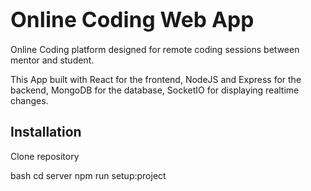 # <span style="font-size:larger;">Online Coding Web App</span>

Online Coding platform designed for remote coding sessions between mentor and student.

This App built with React for the frontend, NodeJS and Express for the backend, MongoDB for the database, SocketIO for displaying realtime changes.

## Installation

Clone repository

bash
cd server
npm run setup:project
